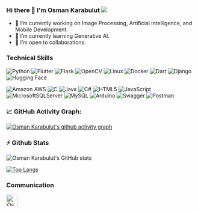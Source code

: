 ### Hi there 👋 I'm Osman Karabulut ![](https://komarev.com/ghpvc/?username=osmankrblt&color=blueviolet)

- 🔭 I’m currently working on Image Processing, Artificial Intelligence, and Mobile Development.
- 🌱 I’m currently learning Generative AI.
- 👯 I’m open to collaborations.

### Technical Skills

![Python](https://img.shields.io/badge/python-3670A0?style=for-the-badge&logo=python&logoColor=ffdd54)
![Flutter](https://img.shields.io/badge/Flutter-%2302569B.svg?style=for-the-badge&logo=Flutter&logoColor=white)
![Flask](https://img.shields.io/badge/flask-%23000.svg?style=for-the-badge&logo=flask&logoColor=white)
![OpenCV](https://img.shields.io/badge/opencv-%23white.svg?style=for-the-badge&logo=opencv&logoColor=white)
![Linux](https://img.shields.io/badge/Linux-FCC624?style=for-the-badge&logo=linux&logoColor=black)
![Docker](https://img.shields.io/badge/docker-%232496ED.svg?style=for-the-badge&logo=docker&logoColor=white)
![Dart](https://img.shields.io/badge/dart-%230175C2.svg?style=for-the-badge&logo=dart&logoColor=white)
![Django](https://img.shields.io/badge/django-%23092E20.svg?style=for-the-badge&logo=django&logoColor=white)
![Hugging Face](https://img.shields.io/badge/huggingface-%23404D59.svg?style=for-the-badge)

![Amazon AWS](https://img.shields.io/badge/amazon%20aws-%23FF9900.svg?style=for-the-badge&logo=amazon-aws&logoColor=white)
![C](https://img.shields.io/badge/c-%2300599C.svg?style=for-the-badge&logo=c&logoColor=white)
![Java](https://img.shields.io/badge/java-%23ED8B00.svg?style=for-the-badge&logo=java&logoColor=white)
![C#](https://img.shields.io/badge/c%23-%23239120.svg?style=for-the-badge&logo=c-sharp&logoColor=white)
![HTML5](https://img.shields.io/badge/html5-%23E34F26.svg?style=for-the-badge&logo=html5&logoColor=white)
![JavaScript](https://img.shields.io/badge/javascript-%23323330.svg?style=for-the-badge&logo=javascript&logoColor=%23F7DF1E)
![MicrosoftSQLServer](https://img.shields.io/badge/Microsoft%20SQL%20Sever-CC2927?style=for-the-badge&logo=microsoft%20sql%20server&logoColor=white)
![MySQL](https://img.shields.io/badge/mysql-%2300f.svg?style=for-the-badge&logo=mysql&logoColor=white)
![Arduino](https://img.shields.io/badge/arduino-%2300979D.svg?style=for-the-badge&logo=arduino&logoColor=white)
![Swagger](https://img.shields.io/badge/swagger-%2385EA2D.svg?style=for-the-badge&logo=swagger&logoColor=white)
![Postman](https://img.shields.io/badge/postman-%23FF6C37.svg?style=for-the-badge&logo=postman&logoColor=white)

### 📈 GitHub Activity Graph:
[![Osman Karabulut's github activity graph](https://github-readme-activity-graph.vercel.app/graph?username=osmankrblt&theme=merko)](https://github.com/osmankrblt)

### ⚡ Github Stats
![Osman Karabulut's GitHub stats](https://github-readme-stats.vercel.app/api?username=osmankrblt&theme=dark&show_icons=true)

[![Top Langs](https://github-readme-stats.vercel.app/api/top-langs/?username=osmankrblt&layout=compact&theme=dark)](https://github.com/osmankrblt)

### Communication

<a href="https://www.linkedin.com/in/hosmankarabulut/"><img align="left" src="https://www.svgrepo.com/show/54425/linkedin.svg" alt=" Osman Karabulut | LinkedIn" width="30px"/></a>
